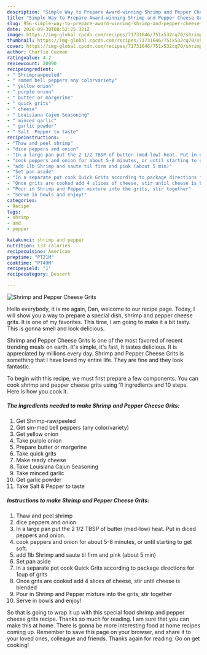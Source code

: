 ```yaml
---
description: "Simple Way to Prepare Award-winning Shrimp and Pepper Cheese Grits"
title: "Simple Way to Prepare Award-winning Shrimp and Pepper Cheese Grits"
slug: 956-simple-way-to-prepare-award-winning-shrimp-and-pepper-cheese-grits
date: 2020-09-30T08:52:25.321Z
image: https://img-global.cpcdn.com/recipes/71731646/751x532cq70/shrimp-and-pepper-cheese-grits-recipe-main-photo.jpg
thumbnail: https://img-global.cpcdn.com/recipes/71731646/751x532cq70/shrimp-and-pepper-cheese-grits-recipe-main-photo.jpg
cover: https://img-global.cpcdn.com/recipes/71731646/751x532cq70/shrimp-and-pepper-cheese-grits-recipe-main-photo.jpg
author: Charlie Guzman
ratingvalue: 4.2
reviewcount: 20090
recipeingredient:
- " Shrimprawpeeled"
- " smmed bell peppers any colorvariety"
- " yellow onion"
- " purple onion"
- " butter or margerine"
- " quick grits"
- " cheese"
- " Louisiana Cajun Seasoning"
- " minced garlic"
- " garlic powder"
- " Salt  Pepper to taste"
recipeinstructions:
- "Thaw and peel shrimp"
- "dice peppers and onion"
- "In a large pan put the 2 1/2 TBSP of butter (med-low) heat. Put in diced peppers and onion."
- "cook peppers and onion for about 5-8 minutes, or until starting to get soft."
- "add 1lb Shrimp and saute til firm and pink (about 5 min)"
- "Set pan aside"
- "In a separate pot cook Quick Grits according to package directions for 1cup of grits"
- "Once grits are cooked add 4 slices of cheese, stir until cheese is blended"
- "Pour in Shrimp and Pepper mixture into the grits, stir together"
- "Serve in bowls and enjoy!"
categories:
- Recipe
tags:
- shrimp
- and
- pepper

katakunci: shrimp and pepper 
nutrition: 133 calories
recipecuisine: American
preptime: "PT21M"
cooktime: "PT49M"
recipeyield: "1"
recipecategory: Dessert

---
```



![Shrimp and Pepper Cheese Grits](https://img-global.cpcdn.com/recipes/71731646/751x532cq70/shrimp-and-pepper-cheese-grits-recipe-main-photo.jpg)

Hello everybody, it is me again, Dan, welcome to our recipe page. Today, I will show you a way to prepare a special dish, shrimp and pepper cheese grits. It is one of my favorites. This time, I am going to make it a bit tasty. This is gonna smell and look delicious.

Shrimp and Pepper Cheese Grits is one of the most favored of recent trending meals on earth. It's simple, it's fast, it tastes delicious. It is appreciated by millions every day. Shrimp and Pepper Cheese Grits is something that I have loved my entire life. They are fine and they look fantastic.




To begin with this recipe, we must first prepare a few components. You can cook shrimp and pepper cheese grits using 11 ingredients and 10 steps. Here is how you cook it.

<!--inarticleads1-->

##### The ingredients needed to make Shrimp and Pepper Cheese Grits:

1. Get  Shrimp-raw/peeled
1. Get  sm-med bell peppers (any color/variety)
1. Get  yellow onion
1. Take  purple onion
1. Prepare  butter or margerine
1. Take  quick grits
1. Make ready  cheese
1. Take  Louisiana Cajun Seasoning
1. Take  minced garlic
1. Get  garlic powder
1. Take  Salt &amp; Pepper to taste




<!--inarticleads2-->

##### Instructions to make Shrimp and Pepper Cheese Grits:

1. Thaw and peel shrimp
1. dice peppers and onion
1. In a large pan put the 2 1/2 TBSP of butter (med-low) heat. Put in diced peppers and onion.
1. cook peppers and onion for about 5-8 minutes, or until starting to get soft.
1. add 1lb Shrimp and saute til firm and pink (about 5 min)
1. Set pan aside
1. In a separate pot cook Quick Grits according to package directions for 1cup of grits
1. Once grits are cooked add 4 slices of cheese, stir until cheese is blended
1. Pour in Shrimp and Pepper mixture into the grits, stir together
1. Serve in bowls and enjoy!




So that is going to wrap it up with this special food shrimp and pepper cheese grits recipe. Thanks so much for reading. I am sure that you can make this at home. There is gonna be more interesting food at home recipes coming up. Remember to save this page on your browser, and share it to your loved ones, colleague and friends. Thanks again for reading. Go on get cooking!
